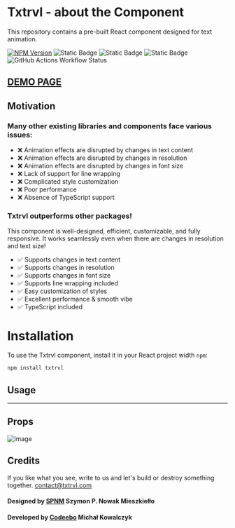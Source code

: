 # Txtrvl - about the Component
This repository contains a pre-built React component designed for text animation.

[![NPM Version](https://img.shields.io/npm/v/txtrvl?logo=npm&color=e02a1d&link=https%3A%2F%2Fwww.npmjs.com%2Fpackage%2Ftxtrvl)](https://www.npmjs.com/package/txtrvl) ![Static Badge](https://img.shields.io/badge/license-MIT-purple) ![Static Badge](https://img.shields.io/badge/react-%3E%3D%2016.17.0-61dbfb?logo=react) ![Static Badge](https://img.shields.io/badge/lang-typescript-0b52b0?logo=typescript) ![GitHub Actions Workflow Status](https://img.shields.io/github/actions/workflow/status/michalkowalczyk/Txtrvl/npm-publish.yml)

## [DEMO PAGE](https://txtrvl.com/)


## Motivation
### Many other existing libraries and components face various issues:

- ❌ Animation effects are disrupted by changes in text content
- ❌ Animation effects are disrupted by changes in resolution
- ❌ Animation effects are disrupted by changes in font size
- ❌ Lack of support for line wrapping
- ❌ Complicated style customization
- ❌ Poor performance
- ❌ Absence of TypeScript support

### Txtrvl outperforms other packages!
This component is well-designed, efficient, customizable, and fully responsive. It works seamlessly even when there are changes in resolution and text size!

- ✅ Supports changes in text content
- ✅ Supports changes in resolution
- ✅ Supports changes in font size
- ✅ Supports line wrapping included
- ✅ Easy customization of styles
- ✅ Excellent performance & smooth vibe
- ✅ TypeScript included

# Installation
To use the Txtrvl component, install it in your React project width `npm`:
```bash
npm install txtrvl
```

## Usage


___
## Props
![image](https://github.com/MichalKowalczyk/Txtrvl/assets/17525378/50faf7cc-77d8-4acd-8d63-c364ba77d522)


## Credits
If you like what you see, write to us and let's build or destroy something together.
[contact@txtrvl.com](mailto:contact@txtrvl.com)

#### Designed by [SPNM](https://www.spnm.pl) Szymon P. Nowak Mieszkiełło
#### Developed by [Codeebo](https://codeebo.pl) Michał Kowalczyk
